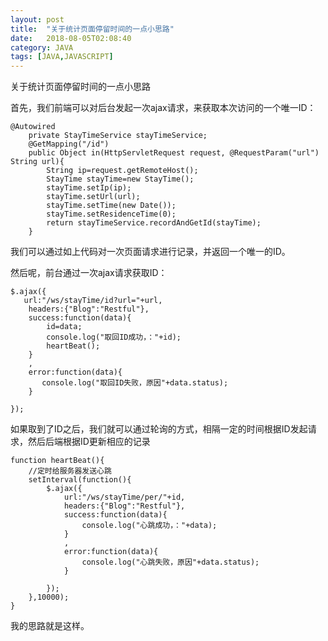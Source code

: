 ```yaml
---
layout: post
title:  "关于统计页面停留时间的一点小思路"
date:   2018-08-05T02:08:40
category: JAVA
tags: [JAVA,JAVASCRIPT]
---
```


关于统计页面停留时间的一点小思路

<p>首先，我们前端可以对后台发起一次ajax请求，来获取本次访问的一个唯一ID：</p><pre><code>@Autowired<br>    private StayTimeService stayTimeService;<br>    @GetMapping("/id")<br>    public Object in(HttpServletRequest request, @RequestParam("url") String url){<br>        String ip=request.getRemoteHost();<br>        StayTime stayTime=new StayTime();<br>        stayTime.setIp(ip);<br>        stayTime.setUrl(url);<br>        stayTime.setTime(new Date());<br>        stayTime.setResidenceTime(0);<br>        return stayTimeService.recordAndGetId(stayTime);<br>    }</code></pre><p>我们可以通过如上代码对一次页面请求进行记录，并返回一个唯一的ID。</p><p>然后呢，前台通过一次ajax请求获取ID：</p><pre><code>$.ajax({<br>   url:"/ws/stayTime/id?url="+url,<br>    headers:{"Blog":"Restful"},<br>    success:function(data){<br>        id=data;<br>        console.log("取回ID成功，："+id);<br>        heartBeat();<br>    }<br>    ,<br>    error:function(data){<br>       console.log("取回ID失败，原因"+data.status);<br>    }<br><br>});</code></pre><p>如果取到了ID之后，我们就可以通过轮询的方式，相隔一定的时间根据ID发起请求，然后后端根据ID更新相应的记录</p><pre><code>function heartBeat(){<br>    //定时给服务器发送心跳<br>    setInterval(function(){<br>        $.ajax({<br>            url:"/ws/stayTime/per/"+id,<br>            headers:{"Blog":"Restful"},<br>            success:function(data){<br>                console.log("心跳成功，："+data);<br>            }<br>            ,<br>            error:function(data){<br>                console.log("心跳失败，原因"+data.status);<br>            }<br><br>        });<br>    },10000);<br>}</code></pre><p>我的思路就是这样。</p>
